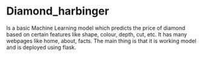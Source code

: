 # Diamond_harbinger
Is a basic Machine Learning model which predicts the price of diamond based on certain features like shape, colour, depth, cut, etc. It has many webpages like home, about, facts.
The main thing is that it is working model and is deployed using flask.
